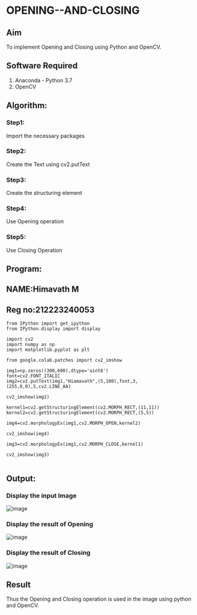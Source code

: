 # OPENING--AND-CLOSING
## Aim
To implement Opening and Closing using Python and OpenCV.

## Software Required
1. Anaconda - Python 3.7
2. OpenCV
## Algorithm:
### Step1:
Import the necessary packages

### Step2:
Create the Text using cv2.putText

### Step3:
Create the structuring element

### Step4:
Use Opening operation

### Step5:
Use Closing Operation

## Program:
## NAME:Himavath M
## Reg no:212223240053
```
from IPython import get_ipython
from IPython.display import display

import cv2
import numpy as np
import matplotlib.pyplot as plt

from google.colab.patches import cv2_imshow

img1=np.zeros((300,600),dtype='uint8')
font=cv2.FONT_ITALIC
img2=cv2.putText(img1,"Hiamavath",(5,100),font,3,(255,0,0),5,cv2.LINE_AA)

cv2_imshow(img2)

kernel1=cv2.getStructuringElement(cv2.MORPH_RECT,(11,11))
kernel2=cv2.getStructuringElement(cv2.MORPH_RECT,(5,5))

img4=cv2.morphologyEx(img1,cv2.MORPH_OPEN,kernel2)

cv2_imshow(img4)

img3=cv2.morphologyEx(img1,cv2.MORPH_CLOSE,kernel1)

cv2_imshow(img3)


```
## Output:

### Display the input Image
![image](https://github.com/user-attachments/assets/117be1e1-a9c5-4113-95dd-fd666d90164e)

### Display the result of Opening
![image](https://github.com/user-attachments/assets/cb05f756-9a96-48bd-9511-37b4172587c8)

### Display the result of Closing
![image](https://github.com/user-attachments/assets/6ccb36e7-f2d8-4212-a9ec-8cec0ab7a95d)

## Result
Thus the Opening and Closing operation is used in the image using python and OpenCV.
